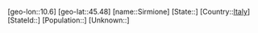 ﻿---
location: [45.48,10.6]
type: City
tags:
- geo/City


SpocWebEntityId: 34292
isDeleted: false
confidential: public

---
[geo-lon::10.6]
[geo-lat::45.48]
[name::Sirmione]
[State::]
[Country::[Italy](geo/Continent/Europe/Italy.md)]
[StateId::]
[Population::]
[Unknown::]

